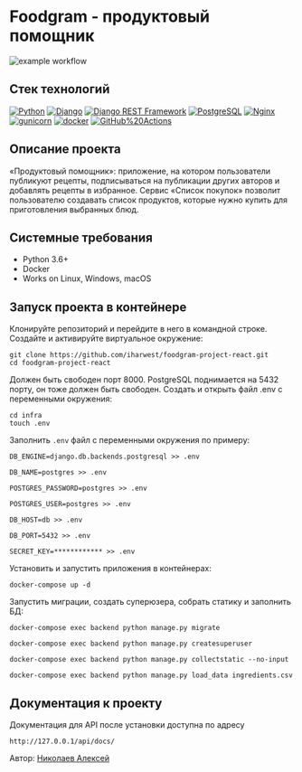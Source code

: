 # Foodgram - продуктовый помощник
![example workflow](https://github.com/iharwest/foodgram-project-react/actions/workflows/foodgram_workflow.yml/badge.svg)

## Стек технологий
[![Python](https://img.shields.io/badge/-Python-464646?style=flat-square&logo=Python)](https://www.python.org/)
[![Django](https://img.shields.io/badge/-Django-464646?style=flat-square&logo=Django)](https://www.djangoproject.com/)
[![Django REST Framework](https://img.shields.io/badge/-Django%20REST%20Framework-464646?style=flat-square&logo=Django%20REST%20Framework)](https://www.django-rest-framework.org/)
[![PostgreSQL](https://img.shields.io/badge/-PostgreSQL-464646?style=flat-square&logo=PostgreSQL)](https://www.postgresql.org/)
[![Nginx](https://img.shields.io/badge/-NGINX-464646?style=flat-square&logo=NGINX)](https://nginx.org/ru/)
[![gunicorn](https://img.shields.io/badge/-gunicorn-464646?style=flat-square&logo=gunicorn)](https://gunicorn.org/)
[![docker](https://img.shields.io/badge/-Docker-464646?style=flat-square&logo=docker)](https://www.docker.com/)
[![GitHub%20Actions](https://img.shields.io/badge/-GitHub%20Actions-464646?style=flat-square&logo=GitHub%20actions)](https://github.com/features/actions)

Описание проекта
----------
«Продуктовый помощник»: приложение, на котором пользователи публикуют рецепты, подписываться на публикации других авторов и добавлять рецепты в избранное. Сервис «Список покупок» позволит пользователю создавать список продуктов, 
которые нужно купить для приготовления выбранных блюд.

Системные требования
----------
* Python 3.6+
* Docker
* Works on Linux, Windows, macOS

Запуск проекта в контейнере
----------
Клонируйте репозиторий и перейдите в него в командной строке.
Создайте и активируйте виртуальное окружение:
```
git clone https://github.com/iharwest/foodgram-project-react.git
cd foodgram-project-react
```
Должен быть свободен порт 8000. PostgreSQL поднимается на 5432 порту, он тоже должен быть свободен.
Cоздать и открыть файл .env с переменными окружения:
```
cd infra
touch .env
```
Заполнить ```.env``` файл с переменными окружения по примеру:
```
DB_ENGINE=django.db.backends.postgresql >> .env

DB_NAME=postgres >> .env

POSTGRES_PASSWORD=postgres >> .env

POSTGRES_USER=postgres >> .env

DB_HOST=db >> .env

DB_PORT=5432 >> .env

SECRET_KEY=************ >> .env
```
Установить и запустить приложения в контейнерах:
```
docker-compose up -d
```
Запустить миграции, создать суперюзера, собрать статику и заполнить БД:
```
docker-compose exec backend python manage.py migrate

docker-compose exec backend python manage.py createsuperuser

docker-compose exec backend python manage.py collectstatic --no-input 

docker-compose exec backend python manage.py load_data ingredients.csv
```
Документация к проекту
----------
Документация для API после установки доступна по адресу 

```http://127.0.0.1/api/docs/```

Автор: [Николаев Алексей](https://github.com/iharwest)